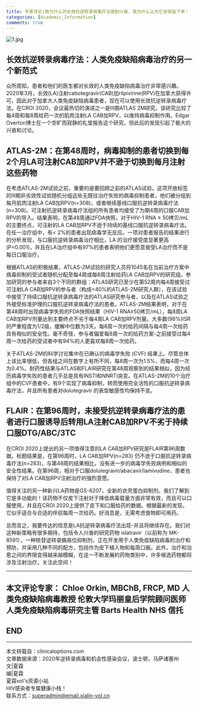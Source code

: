 ```yaml
---
title: 专家评论|我为什么对长效抗逆转录病毒疗法感到兴奋，我为什么认为它会保留下来！
categories: [Academic_Information]
comments: true
---
```


![1.jpg](https://i.loli.net/2020/12/24/MImQP5xfpdvET6z.jpg)

## 长效抗逆转录病毒疗法：人类免疫缺陷病毒治疗的另一个新范式
众所周知，患者和他们的医生都对长效的人类免疫缺陷病毒治疗非常感兴趣。2020年3月，长效(LA)注射cabotegravir(CAB)加rilpivirine(RPV)在加拿大获得许可，因此对于加拿大人类免疫缺陷病毒患者，现在可以使用长效抗逆转录病毒疗法。在CROI 2020，会议最热切的演讲之一是III期ATLAS 2M研究，该研究比较了每4周和每8周给药一次的肌肉注射LA CAB加RPV，以维持病毒抑制作用。Edgar Overton博士在一个空旷而寂静的礼堂报告这个研究，但此后的发现引起了极大的兴奋和讨论。

## ATLAS-2M：在第48周时，病毒抑制的患者切换到每2个月LA可注射CAB加RPV并不逊于切换到每月注射这些药物
在考虑ATLAS-2M试验之前，重要的是要回顾之前的ATLAS试验。这项开放标签的III期非劣效性试验随机分组这些无既往治疗失败的病毒抑制患者，他们被分组到每月肌肉注射LA CAB加RPV(n=308)，或者继续基线口服抗逆转录病毒疗法(n=308)。可注射抗逆转录病毒疗法组的所有患者均接受了为期4周的口服CAB加RPV的导入。结果表明，在第48周通过FDA快照，对于HIV-1 RNA ≥ 50拷贝/mL 的主要终点，可注射的LA CAB加RPV不逊于持续的基线口服抗逆转录病毒疗法。在任一治疗组中，有< 2%的患者出现病毒学无反应。一项对患者报告的结果进行的分析发现，与口服抗逆转录病毒治疗相比，LA 的治疗接受度显著更高 (P<0.001)，并且在LA治疗组中有97%的患者表明他们更愿意接受LA治疗而不是每日口服治疗。

根据ATLAS的积极结果，ATLAS-2M试验的研究人员将1045名在当前治疗方案中病毒抑制的受试者随机分配至每4周或每8周注射给药LA CAB加RPV的研究组。参加研究的参与者来自3个不同的群组：ATLAS研究已至少在第52周内每4周接受过可注射LA CAB加RPV的参与者（构成<40%的ATLAS-2M研究人群），在该试验中接受了持续口服抗逆转录病毒疗法的ATLAS研究参与者，以及在ATLAS试验之外接受标准护理的口服抗逆转录病毒疗法的患者。ATLAS-2M结果表明，对于在第48周时出现病毒学失败的FDA快照结果（HIV-1 RNA≥50拷贝/mL），每8周LA CAB加RPV剂量达到主要终点不劣于每4周LA CAB加RPV剂量。大多数(98%)ISR的严重程度为1/2级，缓解中位数为3天。每8周一次的给药间隔与每4周一次给药具有相似的安全性。毫不奇怪，参与者偏爱每8周一次的给药方案-之前接受过每4周一次给药的受试者中有94%的人更喜欢每8周一次给药。

关于ATLAS-2M的科学讨论集中在已确认的病毒学失败 (CVF) 结果上。尽管总体上该比率很低，但各组之间在数字上有所不同，每8周一次为1.5%，而每4周一次为0.4%。耐药性结果与ATLAS和FLAIR研究在第48周观察到的结果相似，因为经历病毒学失败的患者几乎总是具有INSTI和NNRTI突变。在ATLAS-2M的10个治疗组中的CVF患者中，有9个实现了病毒抑制，转而使用完全活性的口服抗逆转录病毒疗法，并且所有患者对dolutegravir 的表型敏感性均保持不变。

## FLAIR：在第96周时，未接受抗逆转录病毒疗法的患者进行口服诱导后转用LA注射CAB加RPV不劣于持续口服DTG/ABC/3TC
在CROI 2020上提出的另一项值得注意的LA CAB加RPV研究是FLAIR第96周数据。标题结果是，在第96周时，LA CAB加RPV(n=283) 仍不逊于口服抗逆转录病毒疗法(n=283)，与第48周的结果相比，没有进一步的病毒学失败病例和相似的安全性结果。在第96周，相对于口服dolutegravir/abacavir/lamivudine，患者也保持了对LA CAB加RPV注射治疗的强烈意愿。

值得关注的另一种新兴LA药物是GS-6207，全新的衣壳蛋白抑制剂。我们了解到它是多功能的！该药物不仅皮下注射对于降低病毒载量方面非常有效，而且可以口服使用，并且在CROI 2020上提供了皮下和口服给药的数据。根据最新的发现，它似乎适合与合适的伴侣每周一次给药。好消息是，无需考虑食物即可用药。

总而言之，我要传达的信息是LA抗逆转录病毒疗法出现-并且将继续存在。我们对这种新策略有很多期待，包括令人兴奋的研究药物 islatravir（以前称为 MK-8591），一种核苷逆转录酶易位抑制剂，正在开发用于人类免疫缺陷病毒的治疗和预防，并采用几种不同的配方，包括作为皮下植入物和每周口服。此外，治疗和治愈之间的界限变得越来越模糊，在这一不断发展的药物类别中，许多候选药物都将涉及注射治疗。关注此空间！

---
本文评论专家：
Chloe Orkin, MBChB, FRCP, MD
人类免疫缺陷病毒教授
伦敦大学玛丽皇后学院顾问医师
人类免疫缺陷病毒研究主管
Barts Health NHS 信托
---

END<br>
---

---
本文转载自：clinicaloptions.com<br>
文章数据来源：2020年逆转录病毒和机会性感染会议，波士顿，马萨诸塞州<br>
文|夏霖<br>
编|夏霖<br>
夏霖vol's资源小站<br>
HIV感染者专属健康小栈！<br>
联系方式：superadmin@email.xialin-vol.cn
